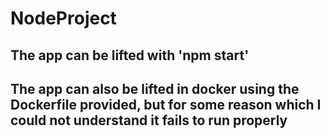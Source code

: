# NodeProject

## The app can be lifted with 'npm start'

## The app can also be lifted in docker using the Dockerfile provided, but for some reason which I could not understand it fails to run properly
